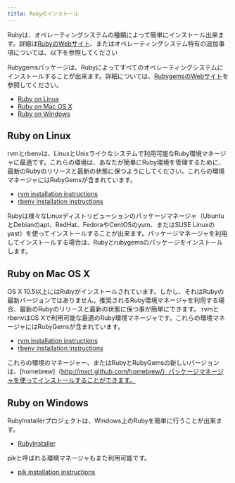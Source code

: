 ```yaml
---
title: Rubyのインストール
---
```


<!--
Ruby can easily be installed on a variety of operating systems. See the [Ruby website](http://www.ruby-lang.org/en/downloads/) for more details, or the operating system-specific sections below for additional suggestions.
-->

Rubyは、オペレーティングシステムの種類によって簡単にインストール出来ます。詳細は[RubyのWebサイト](http://www.ruby-lang.org/en/downloads/)、またはオペレーティングシステム特有の追加事項については、以下を参照してください

<!--
The RubyGems package management framework can be installed on all operating systems supported by Ruby. See the [RubyGems website](http://rubygems.org/) for more details.
-->

Rubygemsパッケージは、Rubyによってすべてのオペレーティングシステムにインストールすることが出来ます。詳細については、[RubygemsのWebサイト](http://rubygems.org)を参照してください。

* [Ruby on Linux](#linux)
* [Ruby on Mac OS X](#osx)
* [Ruby on Windows](#windows)

## <a id="linux"></a>Ruby on Linux

<!--
There are two good Ruby environment managers available for Linux and Unix-like systems - rvm and rbenv. These environment managers make it easier to manage your Ruby environment and to keep up to date with the latest Ruby releases. These environment managers include RubyGems.
-->

rvmとrbenvは、LinuxとUnixライクなシステムで利用可能なRuby環境マネージャに最適です。これらの環境は、あなたが簡単にRuby環境を管理するために、最新のRubyのリリースと最新の状態に保つようにしてください。これらの環境マネージャにはRubyGemsが含まれています。

* [rvm installation instructions](https://rvm.io/rvm/install/)
* [rbenv installation instructions](https://github.com/sstephenson/rbenv/#installation)

<!--
Ruby can also be installed using the package manager available for each Linux distribution - `apt` on Ubuntu and Debian, `yum` on RedHat/Fedora and Centos, or `yast` on SuSE Linux. When installing using a package manager, install the "ruby" and "rubygems" packages. 
-->

Rubyは様々なLinuxディストリビューションのパッケージマネージャ（UbuntuとDebianのapt、RedHat、FedoraやCentOSのyum、またはSUSE Linuxのyast）を使ってインストールすることが出来ます。パッケージマネージャを利用してインストールする場合は、Rubyとrubygemsのパッケージをインストールします。

## <a id="osx"></a>Ruby on Mac OS X

<!--
OS X version 10.5 and higher ship with Ruby installed, but it may not be the latest version of Ruby. Use of a Ruby environment manager is recommended, as these make it easier to manage your Ruby environment and to keep up to date with the latest Ruby releases. There are two good Ruby environment managers available for OS X - rvm and rbenv. These environment managers include RubyGems.  
-->

OS X 10.5以上にはRubyがインストールされています。しかし、それはRubyの最新バージョンではありません。推奨されるRuby環境マネージャを利用する場合、最新のRubyのリリースと最新の状態に保つ事が簡単にできます。
rvmとrbenvはOS Xで利用可能な最適のRuby環境マネージャです。これらの環境マネージャにはRubyGemsが含まれています。

* [rvm installation instructions](https://rvm.io/rvm/install/)
* [rbenv installation instructions](https://github.com/sstephenson/rbenv/#installation)

<!--
These environment managers, or a newer version of Ruby and RubyGems directly, can also be installed using the [Homebrew](http://mxcl.github.com/homebrew/) package manager. 
-->

これらの環境のマネージャー、またはRubyとRubyGemsの新しいバージョンは、[homebrew]（http://mxcl.github.com/homebrew/）パッケージマネージャを使ってインストールすることができます。


## <a id="windows"></a>Ruby on Windows

<!--
The RubyInstaller project can be used to easily install Ruby on Windows.
-->
RubyInstallerプロジェクトは、Windows上のRubyを簡単に行うことが出来ます。

* [RubyInstaller](http://rubyinstaller.org/)

<!--
There is also a Ruby environment manager available for Windows, named pik.
-->

pikと呼ばれる環境マネージャもまた利用可能です。


* [pik installation instructions](https://github.com/vertiginous/pik#install)

